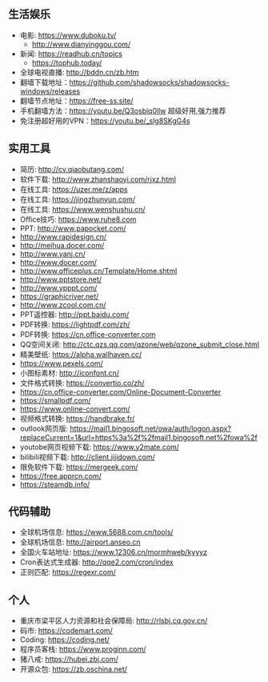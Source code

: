 
## 生活娱乐
- 电影: https://www.duboku.tv/
    - http://www.dianyinggou.com/
- 新闻: https://readhub.cn/topics
    - https://tophub.today/
- 全球电视直播: http://bddn.cn/zb.htm
- 翻墙下载地址：https://github.com/shadowsocks/shadowsocks-windows/releases
- 翻墙节点地址：https://free-ss.site/
- 手机翻墙方法：https://youtu.be/Q3osbiq0llw  超级好用,强力推荐
- 免注册超好用的VPN：https://youtu.be/_slg8SKgG4s


    
## 实用工具
- 简历: http://cv.qiaobutang.com/
- 软件下载: http://www.zhanshaoyi.com/rjxz.html
- 在线工具: https://uzer.me/z/apps
- 在线工具: https://jingzhunyun.com/
- 在线工具: https://www.wenshushu.cn/
- Office技巧: https://www.ruhe8.com
- PPT: http://www.papocket.com/
- http://www.rapidesign.cn/
- http://meihua.docer.com/
- http://www.yanj.cn/
- http://www.docer.com/
- http://www.officeplus.cn/Template/Home.shtml
- http://www.pptstore.net/
- http://www.ypppt.com/
- https://graphicriver.net/
- http://www.zcool.com.cn/
- PPT遥控器: http://ppt.baidu.com/
- PDF转换: https://lightpdf.com/zh/
- PDF转换: https://cn.office-converter.com
- QQ空间关闭: http://ctc.qzs.qq.com/qzone/web/qzone_submit_close.html
- 精美壁纸: https://alpha.wallhaven.cc/
- https://www.pexels.com/
- 小图标素材: http://iconfont.cn/
- 文件格式转换: https://convertio.co/zh/
- https://cn.office-converter.com/Online-Document-Converter
- https://smallpdf.com/
- https://www.online-convert.com/
- 视频格式转换: https://handbrake.fr/
- outlook网页版: https://mail1.bingosoft.net/owa/auth/logon.aspx?replaceCurrent=1&url=https%3a%2f%2fmail1.bingosoft.net%2fowa%2f
- youtobe网页视频下载: https://www.y2mate.com/
- bilibili视频下载: http://client.jijidown.com/
- 限免软件下载: https://mergeek.com/ 
- https://free.apprcn.com/ 
- https://steamdb.info/

## 代码辅助
- 全球机场信息: https://www.5688.com.cn/tools/
- 全球机场信息: http://airport.anseo.cn
- 全国火车站地址: https://www.12306.cn/mormhweb/kyyyz
- Cron表达式生成器: http://qqe2.com/cron/index
- 正则匹配: https://regexr.com/

## 个人
- 重庆市梁平区人力资源和社会保障局: http://rlsbj.cq.gov.cn/
- 码市: https://codemart.com/
- Coding: https://coding.net/
- 程序员客栈: https://www.proginn.com/
- 猪八戒: https://hubei.zbj.com/
- 开源众包: https://zb.oschina.net/
